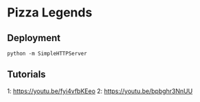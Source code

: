 # Pizza Legends

## Deployment

    python -m SimpleHTTPServer

## Tutorials

1: https://youtu.be/fyi4vfbKEeo
2: https://youtu.be/bpbghr3NnUU
